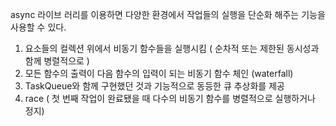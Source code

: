 async 라이브 러리를 이용하면 다양한 환경에서 작업들의 실행을 단순화 해주는 기능을 사용할 수 있다.

1. 요소들의 컬렉션 위에서 비동기 함수들을 실행시킴 ( 순차적 또는 제한된 동시성과 함께 병렬적으로 )
2. 모든 함수의 출력이 다음 함수의 입력이 되는 비동기 함수 체인 (waterfall)
3. TaskQueue와 함께 구현했던 것과 기능적으로 동등한 큐 추상화를 제공
4. race ( 첫 번째 작업이 완료됐을 때 다수의 비동기 함수를 병렬적으로 실행하거나 정지)